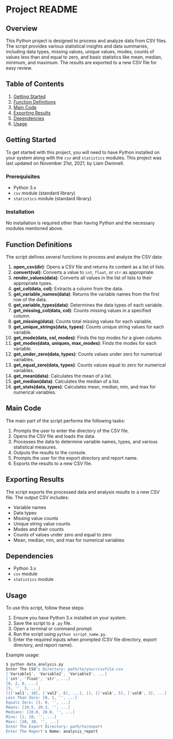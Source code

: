 # Project README

## Overview

This Python project is designed to process and analyze data from CSV files. The script provides various statistical insights and data summaries, including data types, missing values, unique values, modes, counts of values less than and equal to zero, and basic statistics like mean, median, minimum, and maximum. The results are exported to a new CSV file for easy review.

## Table of Contents

1. [Getting Started](#getting-started)
2. [Function Definitions](#function-definitions)
3. [Main Code](#main-code)
4. [Exporting Results](#exporting-results)
5. [Dependencies](#dependencies)
6. [Usage](#usage)

## Getting Started

To get started with this project, you will need to have Python installed on your system along with the `csv` and `statistics` modules. This project was last updated on November 21st, 2021, by Liam Dwinnell.

### Prerequisites

- Python 3.x
- `csv` module (standard library)
- `statistics` module (standard library)

### Installation

No installation is required other than having Python and the necessary modules mentioned above.

## Function Definitions

The script defines several functions to process and analyze the CSV data:

1. **open_csv(dir)**: Opens a CSV file and returns its content as a list of lists.
2. **convert(val)**: Converts a value to `int`, `float`, or `str` as appropriate.
3. **render_values(data)**: Converts all values in the list of lists to their appropriate types.
4. **get_col(data, col)**: Extracts a column from the data.
5. **get_variable_names(data)**: Returns the variable names from the first row of the data.
6. **get_variable_types(data)**: Determines the data types of each variable.
7. **get_missing_col(data, col)**: Counts missing values in a specified column.
8. **get_missing(data)**: Counts total missing values for each variable.
9. **get_unique_strings(data, types)**: Counts unique string values for each variable.
10. **get_mode(data, col, modes)**: Finds the top modes for a given column.
11. **get_modes(data, uniques, max_modes)**: Finds the modes for each variable.
12. **get_under_zero(data, types)**: Counts values under zero for numerical variables.
13. **get_equal_zero(data, types)**: Counts values equal to zero for numerical variables.
14. **get_mean(data)**: Calculates the mean of a list.
15. **get_median(data)**: Calculates the median of a list.
16. **get_stats(data, types)**: Calculates mean, median, min, and max for numerical variables.

## Main Code

The main part of the script performs the following tasks:

1. Prompts the user to enter the directory of the CSV file.
2. Opens the CSV file and loads the data.
3. Processes the data to determine variable names, types, and various statistical measures.
4. Outputs the results to the console.
5. Prompts the user for the export directory and report name.
6. Exports the results to a new CSV file.

## Exporting Results

The script exports the processed data and analysis results to a new CSV file. The output CSV includes:

- Variable names
- Data types
- Missing value counts
- Unique string value counts
- Modes and their counts
- Counts of values under zero and equal to zero
- Mean, median, min, and max for numerical variables

## Dependencies

- Python 3.x
- `csv` module
- `statistics` module

## Usage

To use this script, follow these steps:

1. Ensure you have Python 3.x installed on your system.
2. Save the script to a `.py` file.
3. Open a terminal or command prompt.
4. Run the script using `python script_name.py`.
5. Enter the required inputs when prompted (CSV file directory, export directory, and report name).

Example usage:
```sh
$ python data_analysis.py
Enter The CSV's Directory: path/to/your/csvfile.csv
['Variable1', 'Variable2', 'Variable3', ...]
['int', 'float', 'str', ...]
[0, 2, 0, ...]
[5, '', 3, ...]
[[['val1', 10], ['val2', 8], ...], [], [['valA', 5], ['valB', 3], ...], ...]
Less Than Zero: [0, 1, '', ...]
Equals Zero: [3, 0, '', ...]
Means: [10.5, 20.3, '', ...]
Medians: [10.0, 20.0, '', ...]
Mins: [1, 10, '', ...]
Maxs: [20, 30, '', ...]
Enter The Export Directory: path/to/export
Enter The Report's Name: analysis_report
